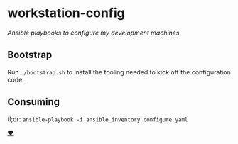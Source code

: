 # workstation-config

_Ansible playbooks to configure my development machines_

## Bootstrap

Run `./bootstrap.sh` to install the tooling needed to kick off the configuration code.

## Consuming

tl;dr: `ansible-playbook -i ansible_inventory configure.yaml`

[:heart:](README.md)
